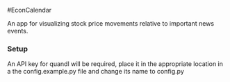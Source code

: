 #EconCalendar

An app for visualizing stock price movements relative to important news events.

### Setup

An API key for quandl will be required, place it in the appropriate location in a the config.example.py file and change its name to config.py

